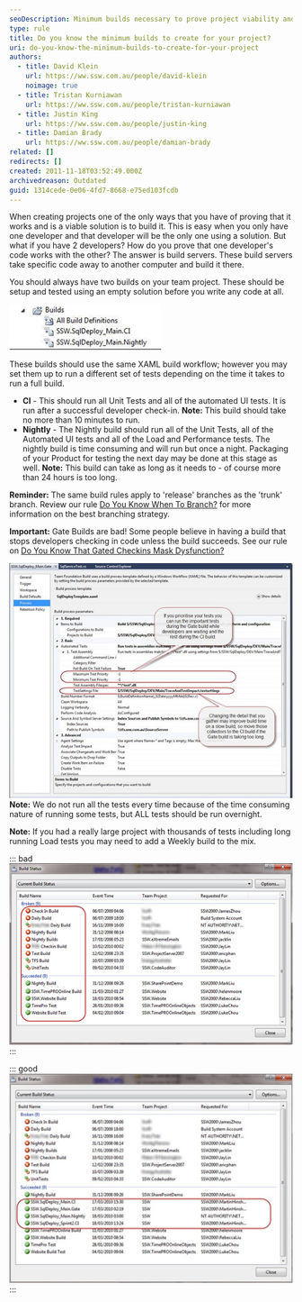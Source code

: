 ```yaml
---
seoDescription: Minimum builds necessary to prove project viability and success include CI and Nightly builds, with CI running unit tests and automated UI tests after successful check-ins, and Nightly building running all tests, including load and performance testing.
type: rule
title: Do you know the minimum builds to create for your project?
uri: do-you-know-the-minimum-builds-to-create-for-your-project
authors:
  - title: David Klein
    url: https://ww.ssw.com.au/people/david-klein
    noimage: true
  - title: Tristan Kurniawan
    url: https://ww.ssw.com.au/people/tristan-kurniawan
  - title: Justin King
    url: https://ww.ssw.com.au/people/justin-king
  - title: Damian Brady
    url: https://ww.ssw.com.au/people/damian-brady
related: []
redirects: []
created: 2011-11-18T03:52:49.000Z
archivedreason: Outdated
guid: 1314cede-0e06-4fd7-8668-e75ed103fcdb
---
```


When creating projects one of the only ways that you have of proving that it works and is a viable solution is to build it. This is easy when you only have one developer and that developer will be the only one using a solution. But what if you have 2 developers? How do you prove that one developer's code works with the other? The answer is build servers. These build servers take specific code away to another computer and build it there.

You should always have two builds on your team project. These should be setup and tested using an empty solution before you write any code at all.

<!--endintro-->

![Figure: Two builds named in the format [TeamProject].[Areapath]_[Branch].CI|Nightly for every branch](Builds.jpg)

These builds should use the same XAML build workflow; however you may set them up to run a different set of tests depending on the time it takes to run a full build.

- **CI** - This should run all Unit Tests and all of the automated UI tests. It is run after a successful developer check-in.
  **Note:** This build should take no more than 10 minutes to run.
- **Nightly** - The Nightly build should run all of the Unit Tests, all of the Automated UI tests and all of the Load and Performance tests. The nightly build is time consuming and will run but once a night. Packaging of your Product for testing the next day may be done at this stage as well.
  **Note:** This build can take as long as it needs to - of course more than 24 hours is too long.

**Reminder:** The same build rules apply to 'release' branches as the 'trunk' branch. Review our rule [Do You Know When To Branch?](/do-you-know-when-to-branch) for more information on the best branching strategy.

**Important:** Gate Builds are bad! Some people believe in having a build that stops developers checking in code unless the build succeeds. See our rule on [Do You Know That Gated Checkins Mask Dysfunction?](/do-you-know-that-gated-checkins-mask-dysfunction)

![Figure: You can control what tests are run and what data is collected while they are running](ControlTestAndData.jpg)
**Note:** We do not run all the tests every time because of the time consuming nature of running some tests, but ALL tests should be run overnight.

**Note:** If you had a really large project with thousands of tests including long running Load tests you may need to add a Weekly build to the mix.

::: bad
![Figure: Bad example - you can't tell what these builds do if they are in a larger list](BuildStatus01.jpg)
:::

::: good
![Figure: Good example - you know exactly what project, branch and type of build these are for](BuildStatus02.jpg)
:::
